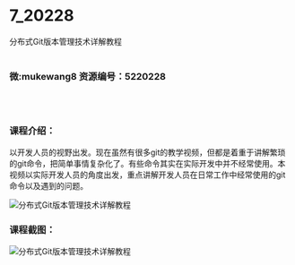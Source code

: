 # 7_20228
分布式Git版本管理技术详解教程
<br/></br>
<h3>微:mukewang8 资源编号：5220228</h3>
<br/></br>
<h3>课程介绍：</h3>
<p>以开发人员的视野出发。现在虽然有很多git的教学视频，但都是着重于讲解繁琐的git命令，把简单事情复杂化了。有些命令其实在实际开发中并不经常使用。本视频以实际开发人员的角度出发，重点讲解开发人员在日常工作中经常使用的git命令以及遇到的问题。</p>
<p><img src="https://www.ko996.com/wp-content/uploads/img/2021/06/1-51.png" alt="分布式Git版本管理技术详解教程"></p>
<div class="info-desc">
<h3>课程截图：</h3>
<p><img src="https://www.ko996.com/wp-content/uploads/img/2021/06/2-47.png" alt="分布式Git版本管理技术详解教程"></p>


			
</div>
